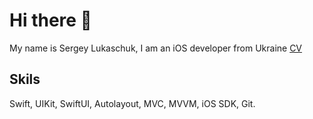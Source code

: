 # Hi there 👋

My name is Sergey Lukaschuk, I am an iOS developer from Ukraine <a href="https://github.com/lgreydev/lgreydev/blob/main/cv-lukaschuk-2021.pdf">CV</a>

## Skils
Swift, UIKit, SwiftUI, Autolayout, MVC, MVVM, iOS SDK, Git.

<!--
**lgreydev/lgreydev** is a ✨ _special_ ✨ repository because its `README.md` (this file) appears on your GitHub profile.

Here are some ideas to get you started:

- 🔭 I’m currently working on ...
- 🌱 I’m currently learning ...
- 👯 I’m looking to collaborate on ...
- 🤔 I’m looking for help with ...
- 💬 Ask me about ...
- 📫 How to reach me: ...
- 😄 Pronouns: ...
- ⚡ Fun fact: ...
-->
